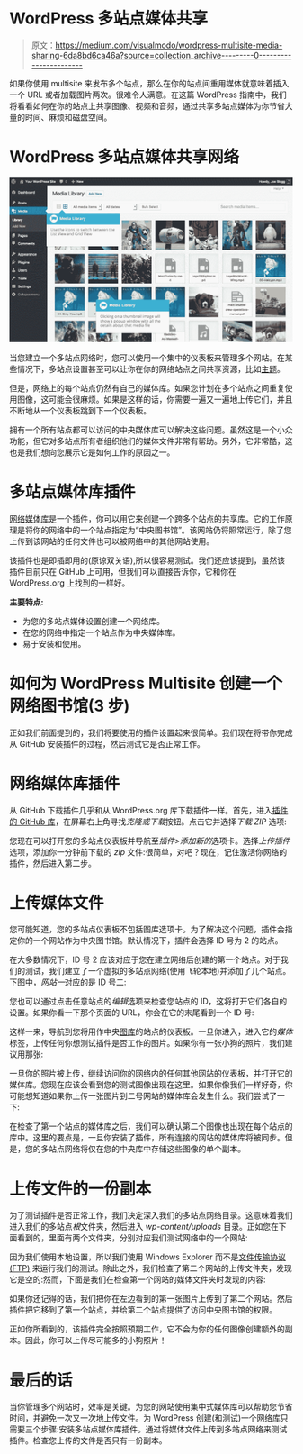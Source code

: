 # WordPress 多站点媒体共享

> 原文：<https://medium.com/visualmodo/wordpress-multisite-media-sharing-6da8bd6ca46a?source=collection_archive---------0----------------------->

如果你使用 multisite 来发布多个站点，那么在你的站点间重用媒体就意味着插入一个 URL 或者加载图片两次。很难令人满意。在这篇 WordPress 指南中，我们将看看如何在你的站点上共享图像、视频和音频，通过共享多站点媒体为你节省大量的时间、麻烦和磁盘空间。

# WordPress 多站点媒体共享网络

![](img/f747fc4db6b0946194314c3d6140daa0.png)

当您建立一个多站点网络时，您可以使用一个集中的仪表板来管理多个网站。在某些情况下，多站点设置甚至可以让你在你的网络站点之间共享资源，比如[主题](https://visualmodo.com/)。

但是，网络上的每个站点仍然有自己的媒体库。如果您计划在多个站点之间重复使用图像，这可能会很麻烦。如果是这样的话，你需要一遍又一遍地上传它们，并且不断地从一个仪表板跳到下一个仪表板。

拥有一个所有站点都可以访问的中央媒体库可以解决这些问题。虽然这是一个小众功能，但它对多站点所有者组织他们的媒体文件非常有帮助。另外，它非常酷，这也是我们想向您展示它是如何工作的原因之一。

# 多站点媒体库插件

[网络媒体库](https://github.com/johnbillion/network-media-library)是一个插件，你可以用它来创建一个跨多个站点的共享库。它的工作原理是将你的网络中的一个站点指定为“中央图书馆”。该网站仍将照常运行，除了您上传到该网站的任何文件也可以被网络中的其他网站使用。

该插件也是即插即用的(原谅双关语),所以很容易测试。我们还应该提到，虽然该插件目前只在 GitHub 上可用，但我们可以直接告诉你，它和你在 WordPress.org 上找到的一样好。

**主要特点:**

*   为您的多站点媒体设置创建一个网络库。
*   在您的网络中指定一个站点作为中央媒体库。
*   易于安装和使用。

# 如何为 WordPress Multisite 创建一个网络图书馆(3 步)

正如我们前面提到的，我们将要使用的插件设置起来很简单。我们现在将带你完成从 GitHub 安装插件的过程，然后测试它是否正常工作。

# 网络媒体库插件

从 GitHub 下载插件几乎和从 WordPress.org 库下载插件一样。首先，进入[插件的 GitHub 库](https://github.com/johnbillion/network-media-library)，在屏幕右上角寻找*克隆或下载*按钮。点击它并选择*下载 ZIP* 选项:

您现在可以打开您的多站点仪表板并导航至*插件>添加新的*选项卡。选择*上传插件*选项，添加你一分钟前下载的 *zip* 文件:很简单，对吧？现在，记住激活你网络的插件，然后进入第二步。

# 上传媒体文件

您可能知道，您的多站点仪表板不包括图库选项卡。为了解决这个问题，插件会指定你的一个网站作为中央图书馆。默认情况下，插件会选择 ID 号为 2 的站点。

在大多数情况下，ID 号 2 应该对应于您在建立网络后创建的第一个站点。对于我们的测试，我们建立了一个虚拟的多站点网络(使用飞轮本地)并添加了几个站点。下图中，*网站一*对应的是 ID 号二:

您也可以通过点击任意站点的*编辑*选项来检查您站点的 ID，这将打开它们各自的设置。如果你看一下那个页面的 URL，你会在它的末尾看到一个 ID 号:

这样一来，导航到您将用作中央[图库](https://visualmodo.com/wordpress-themes/)的站点的仪表板。一旦你进入，进入它的*媒体*标签，上传任何你想测试插件是否工作的图片。如果你有一张小狗的照片，我们建议用那张:

一旦你的照片被上传，继续访问你的网络内的任何其他网站的仪表板，并打开它的媒体库。您现在应该会看到您的测试图像出现在这里。如果你像我们一样好奇，你可能想知道如果你上传一张图片到二号网站的媒体库会发生什么。我们尝试了一下:

在检查了第一个站点的媒体库之后，我们可以确认第二个图像也出现在每个站点的库中。这里的要点是，一旦你安装了插件，所有连接的网站的媒体库将被同步。但是，您的多站点网络将仅在您的中央库中存储这些图像的单个副本。

# 上传文件的一份副本

为了测试插件是否正常工作，我们决定深入我们的多站点网络目录。这意味着我们进入我们的多站点*根*文件夹，然后进入 *wp-content/uploads* 目录。正如您在下面看到的，里面有两个文件夹，分别对应我们测试网络中的一个网站:

因为我们使用本地设置，所以我们使用 Windows Explorer 而不是[文件传输协议(FTP)](https://codex.wordpress.org/Using_FileZilla) 来运行我们的测试。除此之外，我们检查了第二个网站的上传文件夹，发现它是空的:然而，下面是我们在检查第一个网站的媒体文件夹时发现的内容:

如果你还记得的话，我们把你在左边看到的第一张图片上传到了第二个网站。然后插件把它移到了第一个站点，并给第二个站点提供了访问中央图书馆的权限。

正如你所看到的，该插件完全按照预期工作，它不会为你的任何图像创建额外的副本。因此，你可以上传尽可能多的小狗照片！

# 最后的话

当你管理多个网站时，效率是关键。为您的网站使用集中式媒体库可以帮助您节省时间，并避免一次又一次地上传文件。为 WordPress 创建(和测试)一个网络库只需要三个步骤:安装多站点媒体库插件。通过将媒体文件上传到多站点网络来测试插件。检查您上传的文件是否只有一份副本。